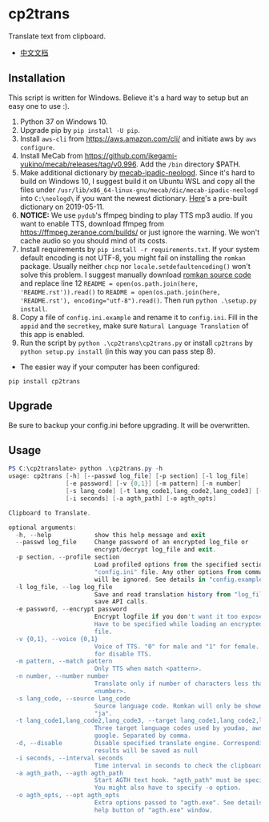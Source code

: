 # cp2trans

Translate text from clipboard.

- [中文文档](README.zh-CN.md)

## Installation

This script is written for Windows. Believe it's a hard way to setup but an easy one to use :).

1. Python 37 on Windows 10.
2. Upgrade pip by `pip install -U pip`.
3. Install `aws-cli` from <https://aws.amazon.com/cli/> and initiate aws by `aws configure`.
4. Install MeCab from <https://github.com/ikegami-yukino/mecab/releases/tag/v0.996>. Add the `/bin` directory $PATH.
5. Make additional dictionary by [mecab-ipadic-neologd](https://github.com/neologd/mecab-ipadic-neologd).
 Since it's hard to build on Windows 10, I suggest build it on Ubuntu WSL and copy all the files under
 `/usr/lib/x86_64-linux-gnu/mecab/dic/mecab-ipadic-neologd` into `C:\neologd\` if you want the newest dictionary.
 [Here](neologd/)'s a pre-built dictionary on 2019-05-11.
6. **NOTICE:** We use `pydub`'s ffmpeg binding to play TTS mp3 audio. If you want to enable TTS, download ffmpeg from
 <https://ffmpeg.zeranoe.com/builds/> or just ignore the warning. We won't cache audio so you should mind of its costs.
7. Install requirements by `pip install -r requirements.txt`. If your system default encoding is not UTF-8, you might
 fail on installing the `romkan` package. Usually neither `chcp` nor `locale.setdefaultencoding()` won't solve this
 problem. I suggest manually download [romkan source code](https://github.com/soimort/python-romkan) and replace line 12
 `README = open(os.path.join(here, 'README.rst')).read()` to
 `README = open(os.path.join(here, 'README.rst'), encoding="utf-8").read()`. Then run `python .\setup.py install`.
8. Copy a file of `config.ini.example` and rename it to `config.ini`. Fill in the `appid` and the `secretkey`, make sure
 `Natural Language Translation` of this app is enabled.
9. Run the script by `python .\cp2trans\cp2trans.py` or install `cp2trans` by `python setup.py install` (in this way you can pass step 8).

- The easier way if your computer has been configured:
```
pip install cp2trans
```

## Upgrade

Be sure to backup your config.ini before upgrading. It will be overwritten.

## Usage

```powershell
PS C:\cp2translate> python .\cp2trans.py -h
usage: cp2trans [-h] [--passwd log_file] [-p section] [-l log_file]
                [-e password] [-v {0,1}] [-m pattern] [-n number]
                [-s lang_code] [-t lang_code1,lang_code2,lang_code3] [-d]
                [-i seconds] [-a agth_path] [-o agth_opts]

Clipboard to Translate.

optional arguments:
  -h, --help            show this help message and exit
  --passwd log_file     Change password of an encrypted log_file or
                        encrypt/decrypt log_file and exit.
  -p section, --profile section
                        Load profiled options from the specified section of
                        "config.ini" file. Any other options from command line
                        will be ignored. See details in "config.example.ini".
  -l log_file, --log log_file
                        Save and read translation history from "log_file" to
                        save API calls.
  -e password, --encrypt password
                        Encrypt logfile if you don't want it too exposed ;P.
                        Have to be specified while loading an encrypted log
                        file.
  -v {0,1}, --voice {0,1}
                        Voice of TTS. "0" for male and "1" for female. Unset
                        for disable TTS.
  -m pattern, --match pattern
                        Only TTS when match <pattern>.
  -n number, --number number
                        Translate only if number of characters less than
                        <number>.
  -s lang_code, --source lang_code
                        Source language code. Romkan will only be shown with
                        "ja".
  -t lang_code1,lang_code2,lang_code3, --target lang_code1,lang_code2,lang_code3
                        Three target language codes used by youdao, aws and
                        google. Separated by comma.
  -d, --disable         Disable specified translate engine. Corresponding
                        results will be saved as null
  -i seconds, --interval seconds
                        Time interval in seconds to check the clipboard.
  -a agth_path, --agth agth_path
                        Start AGTH text hook. "agth_path" must be specified.
                        You might also have to specify -o option.
  -o agth_opts, --opt agth_opts
                        Extra options passed to "agth.exe". See details by the
                        help button of "agth.exe" window.
```

